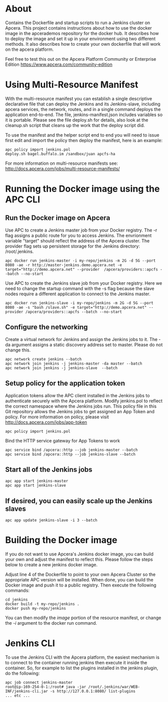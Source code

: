 # About

Contains the Dockerfile and startup scripts to run a Jenkins cluster on Apcera. This project contains instructions about how to use the docker image in the apcerademos
repository for the docker hub.  It describes how to deploy the image and set it up in your environment using two different methods.  It also describes how to create
your own dockerfile that will work on the apcera platform.

Feel free to test this out on the Apcera Platform Community or Enterprise Edition https://www.apcera.com/community-edition

# Using Multi-Resource Manifest
With the multi-resource manifest you can establish a single descriptive declarative file that can deploy the Jenkins and its Jenkins-slave, including apcera services, the network, routes, and in a single command deploys the application end-to-end. The file, jenkins-manifest.json includes variables so it is portable. Please see the file deploy.sh for details, also look at the cleanup.sh script that cleans up the work that the deploy script did.

To use the manifest and the helper script end to end you will need to issue first edit and import the policy then deploy the manifest, here is an example:

```
apc policy import jenkins.pol
deploy.sh bagel.buffalo.im /sandbox/juan apcfs-ha
```
For more information on multi-resource manifests see: http://docs.apcera.com/jobs/multi-resource-manifests/


# Running the Docker image using the APC CLI
## Run the Docker image on Apcera
Use APC to create a Jenkins master job from your Docker registry. The -r flag assigns a public route for you to access Jenkins. The envrionment variable "target" should reflect the address of the Apcera cluster. The provider flag sets up persistent storage for the Jenkins directory: /root/.jenkins.
```
apc docker run jenkins-master -i my-repo/jenkins -m 2G -d 5G --port 8080 -ae -r http://master-jenkins.demo.apcera.net -e target="http://demo.apcera.net" --provider  /apcera/providers::apcfs --batch --no-start
```

Use APC to create the Jenkins slave job from your Docker registry. Here we need to change the startup command with the -s flag because the slave nodes require a different application to connect to the Jenkins master.
```
apc docker run jenkins-slave -i my-repo/jenkins -m 2G -d 5G --port 8080 -ae -s "bash /slave.sh" -e target="http://demo.apcera.net" --provider /apcera/providers::apcfs --batch --no-start
```

## Configure the networking
Create a virtual network for Jenkins and assign the Jenkins jobs to it. The -da argument assigns a static discovery address set to master. Please do not change this.
```
apc network create jenkins --batch
apc network join jenkins -j jenkins-master -da master --batch
apc network join jenkins -j jenkins-slave  --batch
```

## Setup policy for the application token
Application tokens allow the APC client installed in the Jenkins jobs to authenticate securely with the Apcera platform. Modify jenkins.pol to reflect the correct namespace where the Jenkins jobs run. This policy file in this Git repository allows the Jenkins jobs to get assigned an App Token and policy. For more information on policy, please visit http://docs.apcera.com/jobs/app-token
```
apc policy import jenkins.pol
```

Bind the HTTP service gateway for App Tokens to work
```
apc service bind /apcera::http --job jenkins-master --batch
apc service bind /apcera::http --job jenkins-slave --batch
```

## Start all of the Jenkins jobs
```
apc app start jenkins-master
apc app start jenkins-slave
```

## If desired, you can easily scale up the Jenkins slaves
```
apc app update jenkins-slave -i 3 --batch
```

# Building the Docker image

If you do not want to use Apcera's Jenkins docker image, you can build your own and adjust the manifest to reflect this.  Please follow the steps below to create a new jenkins docker image.

Adjust line 4 of the Dockerfile to point to your own Apcera Cluster so the appropriate APC version will be installed. When done, you can build the Docker image and push it to a public registry.  Then execute the following commands:
```
cd jenkins
docker build -t my-repo/jenkins .
docker push my-repo/jenkins
```
You can then modify the _image_ portion of the resource manifest, or change the _-i_ argument to the docker run command.

# Jenkins CLI

To use the Jenkins CLI with the Apcera platform, the easiest mechanism is to connect to the container running jenkins then execute it inside the container.
So, for example to list the plugins installed in the jenkins plugin, do the following:

```
apc job connect jenkins-master
root@ip-169-254-0-1:/root# java -jar /root/.jenkins/war/WEB-INF/jenkins-cli.jar -s http://127.0.0.1:8080/ list-plugins
... etc ...
```
